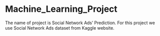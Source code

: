 # Machine_Learning_Project
The name of project is Social Network Ads’ Prediction.
For this project we use Social Network Ads dataset from Kaggle website.


